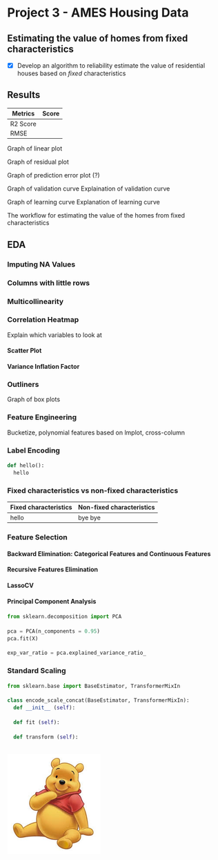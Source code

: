 # Project 3 - AMES Housing Data

## Estimating the value of homes from fixed characteristics
- [x] Develop an algorithm to reliability estimate the value of residential houses based on *fixed* characteristics

## Results

Metrics | Score
--------|-------
R2 Score |
RMSE | 

Graph of linear plot

Graph of residual plot

Graph of prediction error plot (?)

Graph of validation curve
Explaination of validation curve

Graph of learning curve
Explanation of learning curve

The workflow for estimating the value of the homes from fixed characteristics

## EDA

### Imputing NA Values

### Columns with little rows

### Multicollinearity
### Correlation Heatmap

Explain which variables to look at

#### Scatter Plot

#### Variance Inflation Factor

### Outliners
Graph of box plots


### Feature Engineering
Bucketize, polynomial features based on lmplot, cross-column

### Label Encoding
``` python
def hello():
  hello
```

### Fixed characteristics vs non-fixed characteristics
Fixed characteristics | Non-fixed characteristics
----------------------|--------------------------
hello | bye bye

### Feature Selection

#### Backward Elimination: Categorical Features and Continuous Features

#### Recursive Features Elimination

#### LassoCV

#### Principal Component Analysis
```python
from sklearn.decomposition import PCA

pca = PCA(n_components = 0.95)
pca.fit(X)

exp_var_ratio = pca.explained_variance_ratio_
```

### Standard Scaling
``` python
from sklearn.base import BaseEstimator, TransformerMixIn

class encode_scale_concat(BaseEstimator, TransformerMixIn):
  def __init__ (self):
  
  def fit (self):
   
  def transform (self):
 
```

![image tooltip here](/images/assets/image.jpg)
